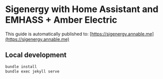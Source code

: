 # Sigenergy with Home Assistant and EMHASS + Amber Electric

This guide is automatically published to: [https://sigenergy.annable.me](https://sigenergy.annable.me)

## Local development

```bash
bundle install
bundle exec jekyll serve
```

